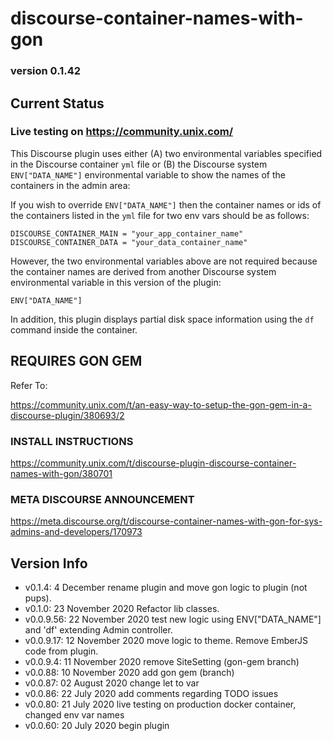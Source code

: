 # discourse-container-names-with-gon

### version 0.1.42

## Current Status

### Live testing on https://community.unix.com/

This Discourse plugin uses either (A) two environmental variables specified in the Discourse container ```yml``` file or (B) the Discourse system ```ENV["DATA_NAME"]``` environmental variable to show the names of the containers in the admin area:

If you wish to override  ```ENV["DATA_NAME"]``` then the container names or ids of the containers listed in the ```yml``` file for two env vars should be as follows:

```
DISCOURSE_CONTAINER_MAIN = "your_app_container_name"
DISCOURSE_CONTAINER_DATA = "your_data_container_name"
```

However, the two environmental variables above are not required because the container names are derived from another Discourse system environmental variable in this version of the plugin:  

```
ENV["DATA_NAME"]
```

In addition, this plugin displays partial disk space information using the ```df``` command inside the container.

## REQUIRES GON GEM

Refer To:

https://community.unix.com/t/an-easy-way-to-setup-the-gon-gem-in-a-discourse-plugin/380693/2

### INSTALL INSTRUCTIONS

https://community.unix.com/t/discourse-plugin-discourse-container-names-with-gon/380701

### META DISCOURSE ANNOUNCEMENT

https://meta.discourse.org/t/discourse-container-names-with-gon-for-sys-admins-and-developers/170973

## Version Info

- v0.1.4: 4 December rename plugin and move gon logic to plugin (not pups).
- v0.1.0: 23 November 2020 Refactor lib classes.
- v0.0.9.56: 22 November 2020 test new logic using ENV["DATA_NAME"] and 'df' extending Admin controller.
- v0.0.9.17: 12 November 2020 move logic to theme. Remove EmberJS code from plugin.
- v0.0.9.4: 11 November 2020 remove SiteSetting (gon-gem branch)
- v0.0.88: 10 November 2020 add gon gem (branch)
- v0.0.87: 02 August 2020 change let to var
- v0.0.86: 22 July 2020 add comments regarding TODO issues
- v0.0.80: 21 July 2020 live testing on production docker container, changed env var names
- v0.0.60: 20 July 2020 begin plugin
